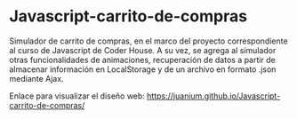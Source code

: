 # Javascript-carrito-de-compras
Simulador de carrito de compras, en el marco del proyecto correspondiente al curso de Javascript de Coder House. A su vez, se agrega al simulador otras funcionalidades de animaciones, recuperación de datos a partir de almacenar información en LocalStorage y de un archivo en formato .json mediante Ajax.

Enlace para visualizar el diseño web: https://juanium.github.io/Javascript-carrito-de-compras/
